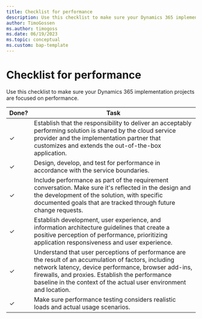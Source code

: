 ```yaml
---
title: Checklist for performance
description: Use this checklist to make sure your Dynamics 365 implementation projects are focused on performance.
author: TimoGossen
ms.author: timogoss
ms.date: 06/19/2023
ms.topic: conceptual
ms.custom: bap-template
---
```


# Checklist for performance

Use this checklist to make sure your Dynamics 365 implementation projects are focused on performance.

| Done? | Task |
|---------|---------|
|&check;| Establish that the responsibility to deliver an acceptably performing solution is shared by the cloud service provider and the implementation partner that customizes and extends the out-of-the-box application. |
|&check;| Design, develop, and test for performance in accordance with the service boundaries. |
|&check;| Include performance as part of the requirement conversation. Make sure it's reflected in the design and the development of the solution, with specific documented goals that are tracked through future change requests. |
|&check;| Establish development, user experience, and information architecture guidelines that create a positive perception of performance, prioritizing application responsiveness and user experience. |
|&check;| Understand that user perceptions of performance are the result of an accumulation of factors, including network latency, device performance, browser add-ins, firewalls, and proxies. Establish the performance baseline in the context of the actual user environment and location. |
|&check;| Make sure performance testing considers realistic loads and actual usage scenarios. |
